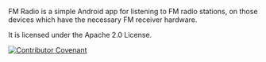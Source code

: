 FM Radio is a simple Android app for listening to FM radio stations, on those devices which have the necessary FM receiver hardware.

It is licensed under the Apache 2.0 License.

[![Contributor Covenant](https://img.shields.io/badge/Contributor%20Covenant-v2.0%20adopted-ff69b4.svg)](code_of_conduct.md)
